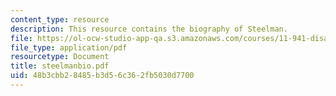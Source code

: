 ```yaml
---
content_type: resource
description: This resource contains the biography of Steelman.
file: https://ol-ocw-studio-app-qa.s3.amazonaws.com/courses/11-941-disaster-vulnerability-and-resilience-spring-2005/48b3cbb28485b3d56c362fb5030d7700_steelmanbio.pdf
file_type: application/pdf
resourcetype: Document
title: steelmanbio.pdf
uid: 48b3cbb2-8485-b3d5-6c36-2fb5030d7700
---
```

